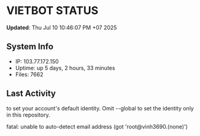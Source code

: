 # VIETBOT STATUS
**Updated**: Thu Jul 10 10:46:07 PM +07 2025

## System Info
- IP: 103.77.172.150
- Uptime: up 5 days, 2 hours, 33 minutes
- Files: 7662

## Last Activity

to set your account's default identity.
Omit --global to set the identity only in this repository.

fatal: unable to auto-detect email address (got 'root@vinh3690.(none)')
